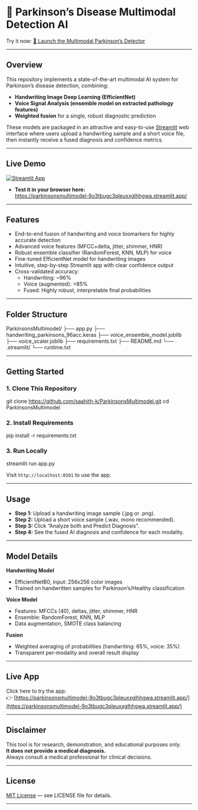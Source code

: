 # 🧠 Parkinson’s Disease Multimodal Detection AI

Try it now: [🚀 Launch the Multimodal Parkinson’s Detector](https://parkinsonsmultimodel-9o3tbugc3pleuxxglhhgwa.streamlit.app/)

---

## Overview

This repository implements a state-of-the-art multimodal AI system for Parkinson’s disease detection, combining:

- **Handwriting Image Deep Learning (EfficientNet)**
- **Voice Signal Analysis (ensemble model on extracted pathology features)**
- **Weighted fusion** for a single, robust diagnostic prediction

These models are packaged in an attractive and easy-to-use [Streamlit](https://streamlit.io/) web interface where users upload a handwriting sample and a short voice file, then instantly receive a fused diagnosis and confidence metrics.

---

## Live Demo

[![Streamlit App](https://static.streamlit.io/badges/streamlit_badge_black_white.svg)](https://parkinsonsmultimodel-9o3tbugc3pleuxxglhhgwa.streamlit.app/)

- **Test it in your browser here:**  
  https://parkinsonsmultimodel-9o3tbugc3pleuxxglhhgwa.streamlit.app/

---

## Features

- End-to-end fusion of handwriting and voice biomarkers for highly accurate detection
- Advanced voice features (MFCC+delta, jitter, shimmer, HNR)
- Robust ensemble classifier (RandomForest, KNN, MLP) for voice
- Fine-tuned EfficientNet model for handwriting images
- Intuitive, step-by-step Streamlit app with clear confidence output
- Cross-validated accuracy:  
  - Handwriting: ~96%  
  - Voice (augmented): >85%  
  - Fused: Highly robust, interpretable final probabilities

---

## Folder Structure

ParkinsonsMultimodel/
├── app.py
├── handwriting_parkinsons_96acc.keras
├── voice_ensemble_model.joblib
├── voice_scaler.joblib
├── requirements.txt
├── README.md
└── .streamlit/
└── runtime.txt


---

## Getting Started

### 1. Clone This Repository

git clone https://github.com/saahith-k/ParkinsonsMultimodel.git
cd ParkinsonsMultimodel


### 2. Install Requirements

pip install -r requirements.txt


### 3. Run Locally

streamlit run app.py


Visit `http://localhost:8501` to use the app.

---

## Usage

- **Step 1:** Upload a handwriting image sample (.jpg or .png).
- **Step 2:** Upload a short voice sample (.wav, mono recommended).
- **Step 3:** Click “Analyze both and Predict Diagnosis”.
- **Step 4:** See the fused AI diagnosis and confidence for each modality.

---

## Model Details

**Handwriting Model**  
- EfficientNetB0, input: 256x256 color images  
- Trained on handwritten samples for Parkinson’s/Healthy classification

**Voice Model**  
- Features: MFCCs (40), deltas, jitter, shimmer, HNR  
- Ensemble: RandomForest, KNN, MLP  
- Data augmentation, SMOTE class balancing

**Fusion**  
- Weighted averaging of probabilities (handwriting: 65%, voice: 35%)
- Transparent per-modality and overall result display

---

## Live App

Click here to try the app:  
👉 [https://parkinsonsmultimodel-9o3tbugc3pleuxxglhhgwa.streamlit.app/](https://parkinsonsmultimodel-9o3tbugc3pleuxxglhhgwa.streamlit.app/)

---

## Disclaimer

This tool is for research, demonstration, and educational purposes only.  
**It does not provide a medical diagnosis.**  
Always consult a medical professional for clinical decisions.

---

## License

[MIT License](LICENSE) — see LICENSE file for details.

---


